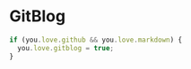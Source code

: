 # GitBlog

```javascript
if (you.love.github && you.love.markdown) {
  you.love.gitblog = true;
}
```
